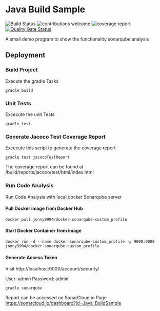 # Java Build Sample

![Build Status](https://gitlab.com/jonny990421/javabuildsample/badges/master/pipeline.svg)
![contributions welcome](https://img.shields.io/badge/contributions-welcome-brightgreen.svg?style=flat)
![coverage report](https://gitlab.com/jonny990421/javabuildsample/badges/master/coverage.svg)
[![Quality Gate Status](https://sonarcloud.io/api/project_badges/measure?project=Java_BuildSample&metric=alert_status)](https://sonarcloud.io/dashboard?id=Java_BuildSample)

A small demo program to show the functionality sonarqube analysis

## Deployment

### Build Project
Execute the gradle Tasks
```
gradle build
```

### Unit Tests
Excecute the unit Tests
```
gradle test
```

### Generate Jacoco Test Coverage Report
Excecute this script to generate the coverage report
```
gradle test jacocoTestReport
```

The coverage report can be found at /build/reports/jacoco/test/html/index.html

### Run Code Analysis

Run Code Analysis with local docker Sonarqube server

#### Pull Docker image from Docker Hub
```
docker pull jonny9904/docker-sonarqube-custom_profile
```

#### Start Docker Container from image
```
docker run -d --name docker-sonarqube-custom_profile -p 9000:9000 jonny9904/docker-sonarqube-custom_profile
```
#### Generate Access Token
Visit http://localhost:9000/account/security/

User: admin
Password: admin




```
gradle sonarqube
```

Report can be accessed on SonarCloud.io Page
https://sonarcloud.io/dashboard?id=Java_BuildSample
